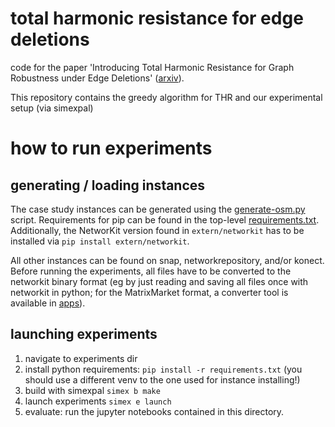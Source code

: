 # total harmonic resistance for edge deletions

code for the paper 'Introducing Total Harmonic Resistance for Graph Robustness under Edge Deletions' ([arxiv](https://arxiv.org/abs/2407.11521)).

This repository contains the greedy algorithm for THR and our experimental setup (via simexpal)

# how to run experiments

## generating / loading instances
The case study instances can be generated using the [generate-osm.py](apps/generate-osm.py) script.
Requirements for pip can be found in the top-level [requirements.txt](requirements.txt).
Additionally, the NetworKit version found in `extern/networkit` has to be installed via `pip install extern/networkit`.

All other instances can be found on snap, networkrepository, and/or konect. Before running the experiments, all files have to be converted to the networkit binary format (eg by just reading and saving all files once with networkit in python; for the MatrixMarket format, a converter tool is available in [apps](apps)).

## launching experiments

1. navigate to experiments dir
2. install python requirements: `pip install -r requirements.txt` (you should use a different venv to the one used for instance installing!)
3. build with simexpal `simex b make`
4. launch experiments `simex e launch`
5. evaluate: run the jupyter notebooks contained in this directory.